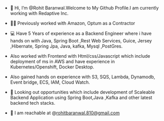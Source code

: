 - 👋 Hi, I’m @Rohit Baranwal.Welcome to My Github Profile.I am currently working with Redaptive Inc.
- 🏢💼 Previously worked with Amazon, Optum as a Contractor 
- 💻 Have 5 Years of experience as a Backend Engineer where i have hands on with Java, Spring Boot ,Rest Web Services, Guice, Jersey ,Hibernate, Spring Jpa, Java, kafka, Mysql ,PostGres.                   
- Also worked with Frontend with Html/css/Javascript which include deployment of ms in AWS and have experience in Kubernetes/Openshift, Docker Desktop.
- Also gained hands on experience with  S3, SQS, Lambda, Dynamodb, Event bridge, ECS, IAM, Cloud Watch.

   
- 👀 Looking out opportunities which include development of Scaleable Backend Application using Spring Boot,Java ,Kafka and other latest backend tech stacks.
- 📩 I am reachable at @rohitbaranwal.810@gmail.com
<!---
Rohit8101996/Rohit8101996 is a ✨ special ✨ repository because its `README.md` (this file) appears on your GitHub profile.
You can click the Preview link to take a look at your changes.
--->
